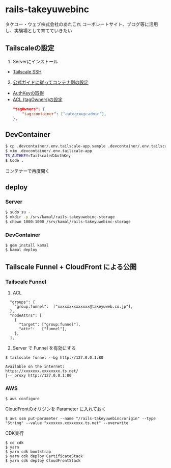 # rails-takeyuwebinc

タケユー・ウェブ株式会社のあれこれ
コーポレートサイト、ブログ等に活用し、実験場として育てていきたい

## Tailscaleの設定
1. Serverにインストール
  - [Tailscale SSH](https://tailscale.com/kb/1193/tailscale-ssh)
2. [公式ガイドに従ってコンテナ側の設定](https://tailscale.com/blog/docker-tailscale-guide)
  - [AuthKeyの取得](https://login.tailscale.com/admin/settings/keys)
  - [ACL (tagOwners)の設定](https://login.tailscale.com/admin/acls/file)
    ```json
    "tagOwners": {
	    "tag:container": ["autogroup:admin"],
    },
    ```

## DevContainer
```bash
$ cp .devcontainer/.env.tailscale-app.sample .devcontainer/.env.tailscale-app
$ vim .devcontainer/.env.tailscale-app
TS_AUTHKEY=TailscaleのAuthKey
$ Code .
```

コンテナーで再度開く

## deploy

### Server
```bash
$ sudo su -
$ mkdir -p /srv/kamal/rails-takeyuwebinc-storage
$ chown 1000:1000 /srv/kamal/rails-takeyuwebinc-storage
```

### DevContainer
```
$ gem install kamal
$ kamal deploy
```

## Tailscale Funnel + CloudFront による公開
### Tailscale Funnel
1. ACL

```
  "groups": {
    "group:funnel":  ["xxxxxxxxxxxxxx@takeyuweb.co.jp"],
  },
  "nodeAttrs": [
    {
      "target": ["group:funnel"],
      "attr":   ["funnel"],
    },
  ],
```

2. Server で Funnel を有効にする

```
$ tailscale funnel --bg http://127.0.0.1:80

Available on the internet: 
https://xxxxxxx.xxxxxxxx.ts.net/
|-- proxy http://127.0.0.1:80
```

### AWS

```
$ aws configure
```

CloudFrontのオリジンを Parameter に入れておく

```
$ aws ssm put-parameter --name "/rails-takeyuwebinc/origin" --type "String" --value "xxxxxxx.xxxxxxxx.ts.net" --overwrite
```

CDK実行

```
$ cd cdk
$ yarn
$ yarn cdk bootstrap
$ yarn cdk deploy CertificateStack
$ yarn cdk deploy CloudFrontStack
```
